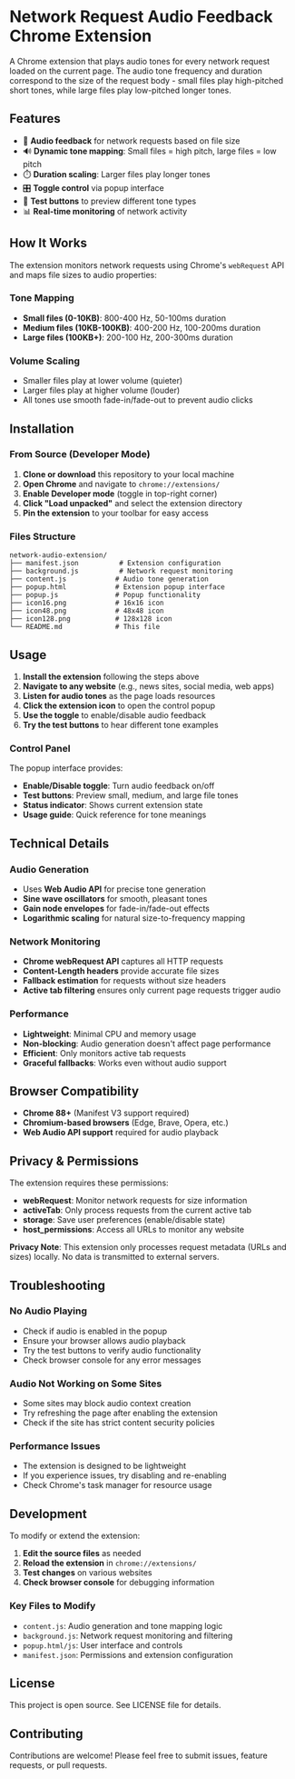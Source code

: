 # Network Request Audio Feedback Chrome Extension

A Chrome extension that plays audio tones for every network request loaded on the current page. The audio tone frequency and duration correspond to the size of the request body - small files play high-pitched short tones, while large files play low-pitched longer tones.

## Features

- 🎵 **Audio feedback** for network requests based on file size
- 🔊 **Dynamic tone mapping**: Small files = high pitch, large files = low pitch
- ⏱️ **Duration scaling**: Larger files play longer tones
- 🎛️ **Toggle control** via popup interface
- 🧪 **Test buttons** to preview different tone types
- 📊 **Real-time monitoring** of network activity

## How It Works

The extension monitors network requests using Chrome's `webRequest` API and maps file sizes to audio properties:

### Tone Mapping
- **Small files (0-10KB)**: 800-400 Hz, 50-100ms duration
- **Medium files (10KB-100KB)**: 400-200 Hz, 100-200ms duration  
- **Large files (100KB+)**: 200-100 Hz, 200-300ms duration

### Volume Scaling
- Smaller files play at lower volume (quieter)
- Larger files play at higher volume (louder)
- All tones use smooth fade-in/fade-out to prevent audio clicks

## Installation

### From Source (Developer Mode)

1. **Clone or download** this repository to your local machine
2. **Open Chrome** and navigate to `chrome://extensions/`
3. **Enable Developer mode** (toggle in top-right corner)
4. **Click "Load unpacked"** and select the extension directory
5. **Pin the extension** to your toolbar for easy access

### Files Structure
```
network-audio-extension/
├── manifest.json          # Extension configuration
├── background.js          # Network request monitoring
├── content.js            # Audio tone generation
├── popup.html            # Extension popup interface
├── popup.js              # Popup functionality
├── icon16.png            # 16x16 icon
├── icon48.png            # 48x48 icon
├── icon128.png           # 128x128 icon
└── README.md             # This file
```

## Usage

1. **Install the extension** following the steps above
2. **Navigate to any website** (e.g., news sites, social media, web apps)
3. **Listen for audio tones** as the page loads resources
4. **Click the extension icon** to open the control popup
5. **Use the toggle** to enable/disable audio feedback
6. **Try the test buttons** to hear different tone examples

### Control Panel

The popup interface provides:
- **Enable/Disable toggle**: Turn audio feedback on/off
- **Test buttons**: Preview small, medium, and large file tones
- **Status indicator**: Shows current extension state
- **Usage guide**: Quick reference for tone meanings

## Technical Details

### Audio Generation
- Uses **Web Audio API** for precise tone generation
- **Sine wave oscillators** for smooth, pleasant tones
- **Gain node envelopes** for fade-in/fade-out effects
- **Logarithmic scaling** for natural size-to-frequency mapping

### Network Monitoring
- **Chrome webRequest API** captures all HTTP requests
- **Content-Length headers** provide accurate file sizes
- **Fallback estimation** for requests without size headers
- **Active tab filtering** ensures only current page requests trigger audio

### Performance
- **Lightweight**: Minimal CPU and memory usage
- **Non-blocking**: Audio generation doesn't affect page performance  
- **Efficient**: Only monitors active tab requests
- **Graceful fallbacks**: Works even without audio support

## Browser Compatibility

- **Chrome 88+** (Manifest V3 support required)
- **Chromium-based browsers** (Edge, Brave, Opera, etc.)
- **Web Audio API support** required for audio playback

## Privacy & Permissions

The extension requires these permissions:
- **webRequest**: Monitor network requests for size information
- **activeTab**: Only process requests from the current active tab
- **storage**: Save user preferences (enable/disable state)
- **host_permissions**: Access all URLs to monitor any website

**Privacy Note**: This extension only processes request metadata (URLs and sizes) locally. No data is transmitted to external servers.

## Troubleshooting

### No Audio Playing
- Check if audio is enabled in the popup
- Ensure your browser allows audio playback
- Try the test buttons to verify audio functionality
- Check browser console for any error messages

### Audio Not Working on Some Sites
- Some sites may block audio context creation
- Try refreshing the page after enabling the extension
- Check if the site has strict content security policies

### Performance Issues
- The extension is designed to be lightweight
- If you experience issues, try disabling and re-enabling
- Check Chrome's task manager for resource usage

## Development

To modify or extend the extension:

1. **Edit the source files** as needed
2. **Reload the extension** in `chrome://extensions/`
3. **Test changes** on various websites
4. **Check browser console** for debugging information

### Key Files to Modify
- `content.js`: Audio generation and tone mapping logic
- `background.js`: Network request monitoring and filtering
- `popup.html/js`: User interface and controls
- `manifest.json`: Permissions and extension configuration

## License

This project is open source. See LICENSE file for details.

## Contributing

Contributions are welcome! Please feel free to submit issues, feature requests, or pull requests.
